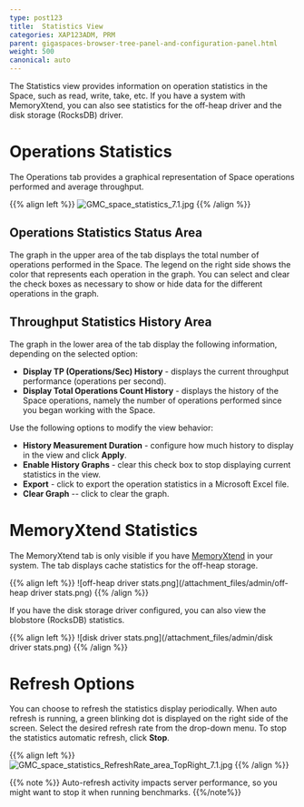 ```yaml
---
type: post123
title:  Statistics View
categories: XAP123ADM, PRM
parent: gigaspaces-browser-tree-panel-and-configuration-panel.html
weight: 500
canonical: auto
---
```



The Statistics view provides information on operation statistics in the Space, such as read, write, take, etc. If you have a system with MemoryXtend, you can also see statistics for the off-heap driver and the disk storage (RocksDB) driver.

# Operations Statistics

The Operations tab provides a graphical representation of Space operations performed and average throughput.

{{% align left %}}
![GMC_space_statistics_7.1.jpg](/attachment_files/GMC_space_statistics_7.1.jpg)
{{% /align %}}

## Operations Statistics Status Area

The graph in the upper area of the tab displays the total number of operations performed in the Space. The legend on the right side shows the color that represents each operation in the graph. You can select and clear the check boxes as necessary to show or hide data for the different operations in the graph.

## Throughput Statistics History Area

The graph in the lower area of the tab display the following information, depending on the selected option:

- **Display TP (Operations/Sec) History** - displays the current throughput performance (operations per second).
- **Display Total Operations Count History** - displays the history of the Space operations, namely the number of operations performed since you began working with the Space.

Use the following options to modify the view behavior:

- **History Measurement Duration** - configure how much history to display in the view and click **Apply**.
- **Enable History Graphs** - clear this check box to stop displaying current statistics in the view.
- **Export** - click to export the operation statistics in a Microsoft Excel file.
- **Clear Graph**  -- click to clear the graph.

# MemoryXtend Statistics

The MemoryXtend tab is only visible if you have [MemoryXtend](./memoryxtend-overview.html) in your system. The tab displays cache statistics for the off-heap storage.

{{% align left %}}
![off-heap driver stats.png](/attachment_files/admin/off-heap driver stats.png)
{{% /align %}}

If you have the disk storage driver configured, you can also view the blobstore (RocksDB) statistics.

{{% align left %}}
![disk driver stats.png](/attachment_files/admin/disk driver stats.png)
{{% /align %}}

# Refresh Options

You can choose to refresh the statistics display periodically. When auto refresh is running, a green blinking dot is displayed on the right side of the screen. Select the desired refresh rate from the drop-down menu. To stop the statistics automatic refresh, click  **Stop**.

{{% align left %}}
![GMC_space_statistics_RefreshRate_area_TopRight_7.1.jpg](/attachment_files/GMC_space_statistics_RefreshRate_area_TopRight_7.1.jpg)
{{% /align %}}


{{% note %}}
Auto-refresh activity impacts server performance, so you might want to stop it when running benchmarks.
{{%/note%}}
